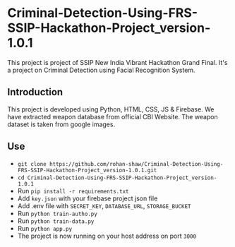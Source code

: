 # Criminal-Detection-Using-FRS-SSIP-Hackathon-Project_version-1.0.1
This project is project of SSIP New India Vibrant Hackathon Grand Final. It's a project on Criminal Detection using Facial Recognition System.

## Introduction
This project is developed using Python, HTML, CSS, JS & Firebase. We have extracted weapon database from official CBI Website. The weapon dataset is taken from google images.

## Use
- ```git clone https://github.com/rohan-shaw/Criminal-Detection-Using-FRS-SSIP-Hackathon-Project_version-1.0.1.git```
- ```cd Criminal-Detection-Using-FRS-SSIP-Hackathon-Project_version-1.0.1```
- Run ```pip install -r requirements.txt```
- Add `key.json` with your firebase project json file
- Add .env file with `SECRET_KEY`, `DATABASE_URL`, `STORAGE_BUCKET`
- Run ```python train-autho.py```
- Run ```python train-data.py```
- Run ```python app.py```
- The project is now running on your host address on port `3000`
